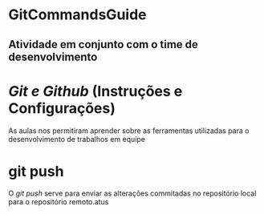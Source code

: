 # GitCommandsGuide
## Atividade em conjunto com o time de desenvolvimento


# *Git e Github* (Instruções e Configurações)
As aulas nos permitiram aprender sobre as ferramentas utilizadas para o desenvolvimento de trabalhos em equipe




# git push
O *git push* serve para enviar as alterações commitadas no repositório local para o repositório remoto.atus